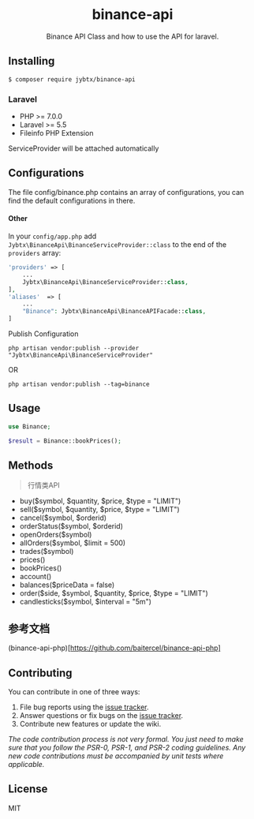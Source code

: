 <h1 align="center"> binance-api </h1>

<p align="center"> Binance API Class and how to use the API for laravel.</p>


## Installing

```shell
$ composer require jybtx/binance-api
```
### Laravel

- PHP >= 7.0.0
 - Laravel >= 5.5
 - Fileinfo PHP Extension
 
 ServiceProvider will be attached automatically

 ## Configurations
 The file config/binance.php contains an array of configurations, you can find the default configurations in there.

#### Other

In your `config/app.php` add `Jybtx\BinanceApi\BinanceServiceProvider::class` to the end of the `providers` array:

```php
'providers' => [
    ...
    Jybtx\BinanceApi\BinanceServiceProvider::class,
],
'aliases'  => [
    ...
    "Binance": Jybtx\BinanceApi\BinanceAPIFacade::class,
]
```
Publish Configuration

```shell
php artisan vendor:publish --provider "Jybtx\BinanceApi\BinanceServiceProvider"
```
OR
```shell
php artisan vendor:publish --tag=binance
```




## Usage
```php
use Binance;  

$result = Binance::bookPrices();

```
  

## Methods

> 行情类API 

- buy($symbol, $quantity, $price, $type = "LIMIT")
- sell($symbol, $quantity, $price, $type = "LIMIT")
- cancel($symbol, $orderid)
- orderStatus($symbol, $orderid)
- openOrders($symbol)
- allOrders($symbol, $limit = 500)
- trades($symbol)
- prices()
- bookPrices()
- account()
- balances($priceData = false)
- order($side, $symbol, $quantity, $price, $type = "LIMIT")
- candlesticks($symbol, $interval = "5m")

## 参考文档
(binance-api-php)[https://github.com/baitercel/binance-api-php]

## Contributing

You can contribute in one of three ways:

1. File bug reports using the [issue tracker](https://github.com/jybtx/binanceapi/issues).
2. Answer questions or fix bugs on the [issue tracker](https://github.com/jybtx/binanceapi/issues).
3. Contribute new features or update the wiki.

_The code contribution process is not very formal. You just need to make sure that you follow the PSR-0, PSR-1, and PSR-2 coding guidelines. Any new code contributions must be accompanied by unit tests where applicable._

## License

MIT